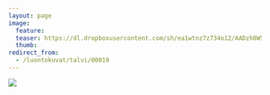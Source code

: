 ```yaml
---
layout: page
image:
  feature:
  teaser: https://dl.dropboxusercontent.com/sh/ea1wtnz7z734o12/AADzh8W5JDgpYGJSw2xoOD1ya/luontokuvat/talvi/DSC21978-245px.jpg
  thumb:
redirect_from:
  - /luontokuvat/talvi/00019
---
```


[![](https://dl.dropboxusercontent.com/sh/ea1wtnz7z734o12/AABnMtk_Xa4-7Vxb2l1U8_oea/luontokuvat/talvi/DSC21978-800px.jpg)](https://dl.dropboxusercontent.com/sh/ea1wtnz7z734o12/AADZuWICVL7XSiDBm4taNrTTa/luontokuvat/talvi/DSC21978.jpg)

